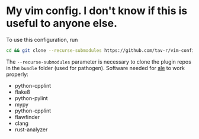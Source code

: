 # My vim config. I don't know if this is useful to anyone else.
To use this configuration, run
```bash
cd && git clone --recurse-submodules https://github.com/tav-r/vim-config .vim && ln -s ~/.vim/vimrc .vimrc
```
The `--recurse-submodules` parameter is necessary to clone the plugin repos in the `bundle` folder (used for pathogen). Software needed for [ale](https://github.com/dense-analysis/ale) to work properly:
- python-cpplint
- flake8
- python-pylint
- mypy
- python-cpplint
- flawfinder
- clang
- rust-analyzer
